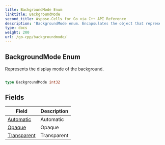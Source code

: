 ```yaml
---
title: BackgroundMode Enum 
linktitle: BackgroundMode
second_title: Aspose.Cells for Go via C++ API Reference
description: 'BackgroundMode enum. Encapsulates the object that represents backgroundmode in Go.'
type: docs
weight: 200
url: /go-cpp/backgroundmode/
---
```


## BackgroundMode Enum

Represents the display mode of the background.

```go

type BackgroundMode int32


```

## Fields

| Field | Description |
| --- | --- |
|[Automatic](./automatic/) | Automatic | 
|[Opaque](./opaque/) | Opaque | 
|[Transparent](./transparent/) | Transparent | 
